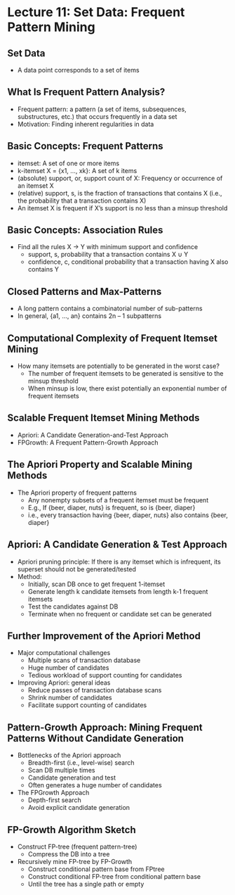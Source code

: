 # Lecture 11: Set Data: Frequent Pattern Mining
## Set Data
* A data point corresponds to a set of items
## What Is Frequent Pattern Analysis?
* Frequent pattern: a pattern (a set of items, subsequences, substructures, etc.) that occurs frequently in a data set
* Motivation: Finding inherent regularities in data
## Basic Concepts: Frequent Patterns
* itemset: A set of one or more items
* k-itemset X = {x1, …, xk}: A set of k items
* (absolute) support, or, support count of X: Frequency or occurrence of an itemset X
* (relative) support, s, is the fraction of transactions that contains X (i.e., the probability that a transaction contains X)
* An itemset X is frequent if X’s support is no less than a minsup threshold
## Basic Concepts: Association Rules
* Find all the rules X -> Y with minimum support and confidence
  * support, s, probability that a transaction contains X ∪ Y
  * confidence, c, conditional probability that a transaction having X also contains Y
## Closed Patterns and Max-Patterns
* A long pattern contains a combinatorial number of sub-patterns
* In general, {a1, …, an} contains 2n – 1 subpatterns
## Computational Complexity of Frequent Itemset Mining
* How many itemsets are potentially to be generated in the worst case?
  * The number of frequent itemsets to be generated is sensitive to the minsup threshold
  * When minsup is low, there exist potentially an exponential number of frequent itemsets
## Scalable Frequent Itemset Mining Methods
* Apriori: A Candidate Generation-and-Test Approach
* FPGrowth: A Frequent Pattern-Growth Approach
## The Apriori Property and Scalable Mining Methods
* The Apriori property of frequent patterns
  * Any nonempty subsets of a frequent itemset must be frequent
  * E.g., If {beer, diaper, nuts} is frequent, so is {beer, diaper}
  * i.e., every transaction having {beer, diaper, nuts} also contains {beer, diaper} 
## Apriori: A Candidate Generation & Test Approach
* Apriori pruning principle: If there is any itemset which is infrequent, its superset should not be generated/tested
* Method:
  * Initially, scan DB once to get frequent 1-itemset
  * Generate length k candidate itemsets from length k-1 frequent itemsets
  * Test the candidates against DB
  * Terminate when no frequent or candidate set can be generated
## Further Improvement of the Apriori Method
* Major computational challenges
  * Multiple scans of transaction database
  * Huge number of candidates
  * Tedious workload of support counting for candidates
* Improving Apriori: general ideas
  * Reduce passes of transaction database scans
  * Shrink number of candidates
  * Facilitate support counting of candidates
## Pattern-Growth Approach: Mining Frequent Patterns Without Candidate Generation
* Bottlenecks of the Apriori approach
  * Breadth-first (i.e., level-wise) search
  * Scan DB multiple times
  * Candidate generation and test
  * Often generates a huge number of candidates
* The FPGrowth Approach 
  * Depth-first search
  * Avoid explicit candidate generation
## FP-Growth Algorithm Sketch
* Construct FP-tree (frequent pattern-tree)
  * Compress the DB into a tree
* Recursively mine FP-tree by FP-Growth
  * Construct conditional pattern base from FPtree
  * Construct conditional FP-tree from conditional pattern base
  * Until the tree has a single path or empty

